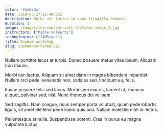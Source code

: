 ```yaml
---
color: '#1e55da'
date: 2019-05-27T11:48:55Z
description: Morbi vel lectus in quam fringilla rhoncus.
duration: 3
image: /images/tnd-content-unit-tests/ws_image_3.jpg
instructors: ["Mable Folkerts"]
technologies: ["JAMStack"]
title: Duobam workshop
slug: duobam-workshop-591
---
```

Nullam porttitor lacus at turpis. Donec posuere metus vitae ipsum. Aliquam non mauris.

Morbi non lectus. Aliquam sit amet diam in magna bibendum imperdiet. Nullam orci pede, venenatis non, sodales sed, tincidunt eu, felis.

Fusce posuere felis sed lacus. Morbi sem mauris, laoreet ut, rhoncus aliquet, pulvinar sed, nisl. Nunc rhoncus dui vel sem.

Sed sagittis. Nam congue, risus semper porta volutpat, quam pede lobortis ligula, sit amet eleifend pede libero quis orci. Nullam molestie nibh in lectus.

Pellentesque at nulla. Suspendisse potenti. Cras in purus eu magna vulputate luctus.
